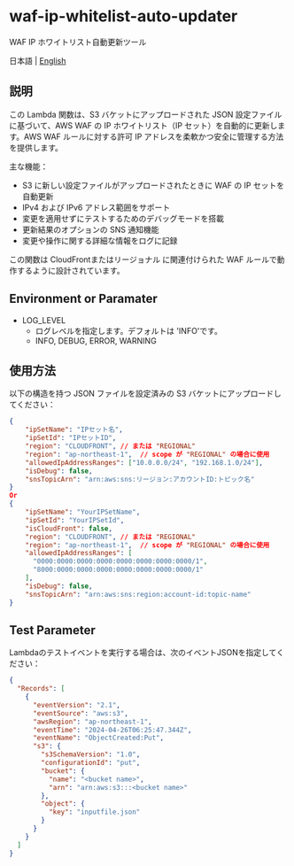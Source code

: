 # waf-ip-whitelist-auto-updater

WAF IP ホワイトリスト自動更新ツール

日本語 | [English](README.md)

## 説明

この Lambda 関数は、S3 バケットにアップロードされた JSON 設定ファイルに基づいて、AWS WAF の IP ホワイトリスト（IP セット）を自動的に更新します。AWS WAF ルールに対する許可 IP アドレスを柔軟かつ安全に管理する方法を提供します。

主な機能：

- S3 に新しい設定ファイルがアップロードされたときに WAF の IP セットを自動更新
- IPv4 および IPv6 アドレス範囲をサポート
- 変更を適用せずにテストするためのデバッグモードを搭載
- 更新結果のオプションの SNS 通知機能
- 変更や操作に関する詳細な情報をログに記録

この関数は CloudFrontまたはリージョナル に関連付けられた WAF ルールで動作するように設計されています。

## Environment or Paramater

- LOG_LEVEL
  - ログレベルを指定します。デフォルトは 'INFO'です。
  - INFO, DEBUG, ERROR, WARNING

## 使用方法

以下の構造を持つ JSON ファイルを設定済みの S3 バケットにアップロードしてください：

```json
{
    "ipSetName": "IPセット名",
    "ipSetId": "IPセットID",
    "region": "CLOUDFRONT", // または "REGIONAL"
    "region": "ap-northeast-1",  // scope が "REGIONAL" の場合に使用
    "allowedIpAddressRanges": ["10.0.0.0/24", "192.168.1.0/24"],
    "isDebug": false,
    "snsTopicArn": "arn:aws:sns:リージョン:アカウントID:トピック名"
}
Or
{
    "ipSetName": "YourIPSetName",
    "ipSetId": "YourIPSetId",
    "isCloudFront": false,
    "region": "CLOUDFRONT", // または "REGIONAL"
    "region": "ap-northeast-1",  // scope が "REGIONAL" の場合に使用
    "allowedIpAddressRanges": [
      "0000:0000:0000:0000:0000:0000:0000:0000/1",
      "8000:0000:0000:0000:0000:0000:0000:0000/1"
    ],
    "isDebug": false,
    "snsTopicArn": "arn:aws:sns:region:account-id:topic-name"
}
```

## Test Parameter

Lambdaのテストイベントを実行する場合は、次のイベントJSONを指定してください：

```json
{
  "Records": [
    {
      "eventVersion": "2.1",
      "eventSource": "aws:s3",
      "awsRegion": "ap-northeast-1",
      "eventTime": "2024-04-26T06:25:47.344Z",
      "eventName": "ObjectCreated:Put",
      "s3": {
        "s3SchemaVersion": "1.0",
        "configurationId": "put",
        "bucket": {
          "name": "<bucket name>",
          "arn": "arn:aws:s3:::<bucket name>"
        },
        "object": {
          "key": "inputfile.json"
        }
      }
    }
  ]
}
```
